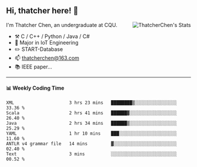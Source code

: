 ## Hi, thatcher here! :wave:

<img align="right" src="https://github-readme-stats.vercel.app/api?username=thatcherchen&title_color=333&text_color=777" alt="ThatcherChen's Stats" >

I'm Thatcher Chen, an undergraduate at CQU.

- :hammer_and_pick:  C / C++ / Python / Java / C# 
- :seedling:  Major in IoT Engineering
- :pencil2: START-Database
- :mailbox: thatcherchen@163.com
- :books: IEEE paper...

---

#### :bar_chart: Weekly Coding Time

<!--START_SECTION:waka-->

```text
XML                     3 hrs 23 mins   ████████▒░░░░░░░░░░░░░░░░   33.36 %
Scala                   2 hrs 41 mins   ██████▓░░░░░░░░░░░░░░░░░░   26.40 %
Java                    2 hrs 34 mins   ██████▒░░░░░░░░░░░░░░░░░░   25.29 %
YAML                    1 hr 10 mins    ███░░░░░░░░░░░░░░░░░░░░░░   11.60 %
ANTLR v4 grammar file   14 mins         ▓░░░░░░░░░░░░░░░░░░░░░░░░   02.40 %
Text                    3 mins          ░░░░░░░░░░░░░░░░░░░░░░░░░   00.52 %
```

<!--END_SECTION:waka-->
